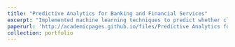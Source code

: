 ```yaml
---
title: "Predictive Analytics for Banking and Financial Services"
excerpt: "Implemented machine learning techniques to predict whether clients of a bank will initiate a term deposit based on a direct marketing campaign."
paperurl: 'http://academicpages.github.io/files/Predictive Analytics for Banking and Financial Services.pdf'
collection: portfolio
---
```


